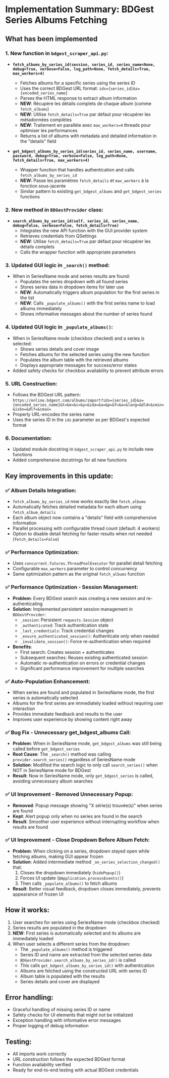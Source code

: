 # Implementation Summary: BDGest Series Albums Fetching

## What has been implemented

### 1. New function in `bdgest_scraper_api.py`:
- **`fetch_albums_by_series_id(session, series_id, series_name=None, debug=True, verbose=False, log_path=None, fetch_details=True, max_workers=4)`**
  - Fetches albums for a specific series using the series ID
  - Uses the correct BDGest URL format: `ids={series_id}&s={encoded_series_name}`
  - Parses the HTML response to extract album information
  - **NEW**: Récupère les détails complets de chaque album (comme `fetch_albums`)
  - **NEW**: Utilise `fetch_details=True` par défaut pour récupérer les métadonnées complètes
  - **NEW**: Traitement en parallèle avec `max_workers=4` threads pour optimiser les performances
  - Returns a list of albums with metadata and detailed information in the "details" field

- **`get_bdgest_albums_by_series_id(series_id, series_name, username, password, debug=True, verbose=False, log_path=None, fetch_details=True, max_workers=4)`**  
  - Wrapper function that handles authentication and calls `fetch_albums_by_series_id`
  - **NEW**: Passe les paramètres `fetch_details` et `max_workers` à la fonction sous-jacente
  - Similar pattern to existing `get_bdgest_albums` and `get_bdgest_series` functions

### 2. New method in `BDGestProvider` class:
- **`search_albums_by_series_id(self, series_id, series_name, debug=False, verbose=False, fetch_details=True)`**
  - Integrates the new API function with the GUI provider system
  - Retrieves credentials from QSettings
  - **NEW**: Utilise `fetch_details=True` par défaut pour récupérer les détails complets
  - Calls the wrapper function with appropriate parameters

### 3. Updated GUI logic in `_search()` method:
- When in SeriesName mode and series results are found:
  - Populates the series dropdown with all found series
  - Stores series data in dropdown items for later use
  - **NEW**: Automatically triggers album population for the first series in the list
  - **NEW**: Calls `_populate_albums()` with the first series name to load albums immediately
  - Shows informative messages about the number of series found

### 4. Updated GUI logic in `_populate_albums()`:
- When in SeriesName mode (checkbox checked) and a series is selected:
  - Shows series details and cover image
  - Fetches albums for the selected series using the new function
  - Populates the album table with the retrieved albums
  - Displays appropriate messages for success/error states
- Added safety checks for checkbox availability to prevent attribute errors

### 5. URL Construction:
- Follows the BDGest URL pattern: `https://online.bdgest.com/albums/import?ids={series_id}&s={encoded_series_name}&t=&e=&c=&y=&ida=&a=&p=&f=&o=&lang=&dld=&cmin=&isbn=&dlf=&cmax=`
- Properly URL-encodes the series name
- Uses the series ID in the `ids` parameter as per BDGest's expected format

### 6. Documentation:
- Updated module docstring in `bdgest_scraper_api.py` to include new functions
- Added comprehensive docstrings for all new functions

## Key improvements in this update:

### ✅ **Album Details Integration:**
- `fetch_albums_by_series_id` now works exactly like `fetch_albums`
- Automatically fetches detailed metadata for each album using `fetch_album_details`
- Each album object now contains a "details" field with comprehensive information
- Parallel processing with configurable thread count (default: 4 workers)
- Option to disable detail fetching for faster results when not needed (`fetch_details=False`)

### ✅ **Performance Optimization:**
- Uses `concurrent.futures.ThreadPoolExecutor` for parallel detail fetching
- Configurable `max_workers` parameter to control concurrency
- Same optimization pattern as the original `fetch_albums` function

### ✅ **Performance Optimization - Session Management:**
- **Problem**: Every BDGest search was creating a new session and re-authenticating
- **Solution**: Implemented persistent session management in `BDGestProvider`:
  - `_session`: Persistent `requests.Session` object
  - `_authenticated`: Track authentication state
  - `_last_credentials`: Track credential changes
  - `_ensure_authenticated_session()`: Authenticate only when needed
  - `_invalidate_session()`: Force re-authentication when required
- **Benefits**: 
  - First search: Creates session + authenticates
  - Subsequent searches: Reuses existing authenticated session
  - Automatic re-authentication on errors or credential changes
  - Significant performance improvement for multiple searches

### ✅ **Auto-Population Enhancement:**
- When series are found and populated in SeriesName mode, the first series is automatically selected
- Albums for the first series are immediately loaded without requiring user interaction
- Provides immediate feedback and results to the user
- Improves user experience by showing content right away

### ✅ **Bug Fix - Unnecessary get_bdgest_albums Call:**
- **Problem**: When in SeriesName mode, `get_bdgest_albums` was still being called before `get_bdgest_series`
- **Root Cause**: The `_search()` method was calling `provider.search_series()` regardless of SeriesName mode
- **Solution**: Modified the search logic to only call `search_series()` when NOT in SeriesName mode for BDGest
- **Result**: Now in SeriesName mode, only `get_bdgest_series` is called, avoiding unnecessary album searches

### ✅ **UI Improvement - Removed Unnecessary Popup:**
- **Removed**: Popup message showing "X série(s) trouvée(s)" when series are found
- **Kept**: Alert popup only when no series are found in the search
- **Result**: Smoother user experience without interrupting workflow when results are found

### ✅ **UI Improvement - Close Dropdown Before Album Fetch:**
- **Problem**: When clicking on a series, dropdown stayed open while fetching albums, making GUI appear frozen
- **Solution**: Added intermediate method `_on_series_selection_changed()` that:
  1. Closes the dropdown immediately (`hidePopup()`)
  2. Forces UI update (`QApplication.processEvents()`)
  3. Then calls `_populate_albums()` to fetch albums
- **Result**: Better visual feedback, dropdown closes immediately, prevents appearance of frozen UI

## How it works:

1. User searches for series using SeriesName mode (checkbox checked)
2. Series results are populated in the dropdown
3. **NEW**: First series is automatically selected and its albums are immediately loaded
4. When user selects a different series from the dropdown:
   - The `_populate_albums()` method is triggered 
   - Series ID and name are extracted from the selected series data
   - `BDGestProvider.search_albums_by_series_id()` is called
   - This calls `get_bdgest_albums_by_series_id()` with authentication
   - Albums are fetched using the constructed URL with series ID
   - Album table is populated with the results
   - Series details and cover are displayed

## Error handling:
- Graceful handling of missing series ID or name
- Safety checks for UI elements that might not be initialized
- Exception handling with informative error messages
- Proper logging of debug information

## Testing:
- All imports work correctly
- URL construction follows the expected BDGest format
- Function availability verified
- Ready for end-to-end testing with actual BDGest credentials
